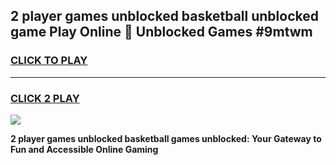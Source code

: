 
## 2 player games unblocked basketball unblocked game Play Online 👋 Unblocked Games #9mtwm
<h3>
<a href="https://premium.freeplayer.one?title=2_player_games_unblocked_basketball&ref=21F">CLICK TO PLAY</a></h3>
<hr>

<h3>
<a href="https://premium.freeplayer.one?title=2_player_games_unblocked_basketball&ref=21F">CLICK 2 PLAY</a>
  
</h3>

<a href="https://premium.freeplayer.one?title=2_player_games_unblocked_basketball&ref=21F/"><img src="https://clearcache.store/games.png"></a>


**2 player games unblocked basketball games unblocked: Your Gateway to Fun and Accessible Online Gaming**
